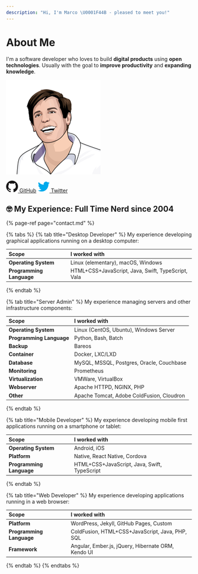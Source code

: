 ```yaml
---
description: "Hi, I'm Marco \U0001F44B️ - pleased to meet you!"
---
```


# About Me

I'm a software developer who loves to build **digital products** using **open technologies**. Usually with the goal to **improve productivity** and **expanding knowledge**.

![Marco Betschart](.gitbook/assets/marco-betschart.png)

[![](.gitbook/assets/github-mark-32px.png) GitHub](https://github.com/marbetschar/) [![](.gitbook/assets/twitter-32px.png) Twitter](https://twitter.com/marbetschar/)

## 🤓️ My Experience: Full Time Nerd since 2004

{% page-ref page="contact.md" %}

{% tabs %}
{% tab title="Desktop Developer" %}
My experience developing graphical applications running on a desktop computer:

| Scope | I worked with |
| :--- | :--- |
| **Operating System** | Linux \(elementary\), macOS, Windows |
| **Programming Language** | HTML+CSS+JavaScript, Java, Swift, TypeScript, Vala |
{% endtab %}

{% tab title="Server Admin" %}
My experience managing servers and other infrastructure components:

| Scope | I worked with |
| :--- | :--- |
| **Operating System** | Linux \(CentOS, Ubuntu\), Windows Server |
| **Programming Language** | Python, Bash, Batch |
| **Backup** | Bareos |
| **Container** | Docker, LXC/LXD |
| **Database** | MySQL, MSSQL, Postgres, Oracle, Couchbase |
| **Monitoring** | Prometheus |
| **Virtualization** | VMWare, VirtualBox |
| **Webserver** | Apache HTTPD, NGINX, PHP |
| **Other** | Apache Tomcat, Adobe ColdFusion, Cloudron |
{% endtab %}

{% tab title="Mobile Developer" %}
My experience developing mobile first applications running on a smartphone or tablet:

| Scope | I worked with |
| :--- | :--- |
| **Operating System** | Android, iOS |
| **Platform** | Native, React Native, Cordova |
| **Programming Language** | HTML+CSS+JavaScript, Java, Swift, TypeScript |
{% endtab %}

{% tab title="Web Developer" %}
My experience developing applications running in a web browser:

| Scope | I worked with |
| :--- | :--- |
| **Platform** | WordPress, Jekyll, GitHub Pages, Custom |
| **Programming Language** | ColdFusion, HTML+CSS+JavaScript, Java, PHP, SQL |
| **Framework** | Angular, Ember.js, jQuery, Hibernate ORM, Kendo UI |
{% endtab %}
{% endtabs %}

